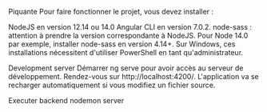 Piquante
Pour faire fonctionner le projet, vous devez installer :

NodeJS en version 12.14 ou 14.0
Angular CLI en version 7.0.2.
node-sass : attention à prendre la version correspondante à NodeJS. Pour Node 14.0 par exemple, installer node-sass en version 4.14+.
Sur Windows, ces installations nécessitent d'utiliser PowerShell en tant qu'administrateur.

Development server
Démarrer ng serve pour avoir accès au serveur de développement. Rendez-vous sur http://localhost:4200/. L'application va se recharger automatiquement si vous modifiez un fichier source.


Executer backend
nodemon server
